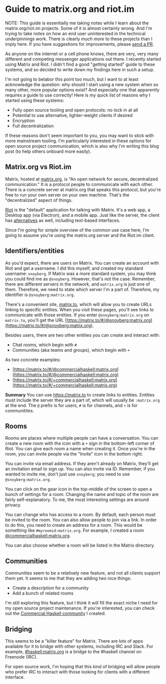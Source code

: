 # Guide to matrix.org and riot.im

NOTE: This guide is essentially me taking notes while I learn about
the matrix.org/riot.im projects. Some of it is almost certainly
wrong. And I'm trying to take notes on how an end user uninterested in
the technical underpinnings work. There is clearly _much more_ to
these projects than I imply here. If you have suggestions for
improvements, please
[send a PR](https://github.com/snoyberg/snoyman.com-content/edit/master/posts/guide-to-matrix-riot.md).

As anyone on the internet or a cell phone knows, there are very, very
many different and competing messenger applications out there. I
recently started using Matrix and Riot. I didn't find a good "getting
started" guide to these systems, and so decided to write down my
findings here in such a setup.

I'm not going to belabor this point too much, but I want to at least
acknowledge the question: why should I start using a new system when
so many other, more popular options exist? And especially one that
apparently requires a guide to use correctly! Here is my quick list of
reasons why I started using these systems:

* Fully open source tooling and open protocols: no lock in at all
* Potential to use alternative, lighter-weight clients if desired
* Encryption
* Full decentralization

If these reasons don't seem important to you, you may want to stick
with more mainstream tooling. I'm particularly interested in these
options for open source project communication, which is also why I'm
writing this blog post (to help others onboard more easily).

## Matrix.org vs Riot.im

Matrix, hosted at [matrix.org](https://www.matrix.org), is "An open
network for secure, decentralized communication." It is a protocol
people to communicate with each other. There is a concrete server at
matrix.org that speaks this protocol, but you're free to run your own
server on your own machine. That's the "decentralized" aspect of
things.

[Riot](https://riot.im) is the "default" application for talking with
Matrix. It's a web app, a Desktop app (via Electron), and a mobile
app. Just like the server, the client has
[alternatives](https://matrix.org/docs/projects/try-matrix-now.html)
as well, including text-based interfaces.

Since I'm going for simple overview of the common use case here, I'm
going to assume you're using the matrix.org server and the Riot.im
client.

## Identifiers/entities

As you'd expect, there are users on Matrix. You can create an account
with Riot and get a username. I did this myself, and created my
standard username: `snoyberg`. If Matrix was a more standard system,
you may think you could find me as `@snoyberg`. However, that's not
the case. Remember, there are different servers in the network, and
`matrix.org` is just one of them. Therefore, we need to state which
server I'm a part of. Therefore, my identifier is
`@snoyberg:matrix.org`.

There's a convenient site, [matrix.to](https://matrix.to), which will
allow you to create URLs linking to specific entities. When you visit
these pages, you'll see links to communicate with those entities. If
you enter `@snoyberg:matrix.org` on `matrix.to`, you'll get the URL
[https://matrix.to/#/@snoyberg:matrix.org](https://matrix.to/#/@snoyberg:matrix.org).

Besides users, there are two other entities you can create and
interact with:

* Chat rooms, which begin with `#`
* Communities (aka teams and groups), which begin with `+`

As two concrete examples:

* [https://matrix.to/#/@commercialhaskell:matrix.org](https://matrix.to/#/@commercialhaskell:matrix.org)
* [https://matrix.to/#/+commercialhaskell:matrix.org](https://matrix.to/#/+commercialhaskell:matrix.org)

__Summary__ You can use https://matrix.to to create links to
entities. Entities must include the server they are a part of, which
will usually be `:matrix.org` at the end. The `@` prefix is for users,
`#` is for channels, and `+` is for communitites.

## Rooms

Rooms are places where multiple people can have a conversation. You can create a new room with the icon with a `+` sign in the bottom-left corner of Riot. You can give each room a name when creating it. Once you're in the room, you can invite people via the "Invite" icon in the bottom right.

You can invite via email address. If they aren't already on Matrix,
they'll get an invitation email to sign up. You can also invite via
ID. Remember, if you wanted to invite me, don't just use `snoyberg`;
you need to use `@snoyberg:matrix.org`.

You can click on the gear icon in the top-middle of the screen to open
a bunch of settings for a room. Changing the name and topic of the
room are fairly self-explanatory. To me, the most interesting settings
are around privacy.

You can change who has access to a room. By default, each person must
be invited to the room. You can also allow people to join via a
link. In order to do this, you need to create an address for a
room. This would be something like `#myroomid:matrix.org`. For
example, I created a room
[@commercialhaskell:matrix.org](https://matrix.to/#/@commercialhaskell:matrix.org).

You can also choose whether a room will be listed in the Matrix
directory.

## Communities

Communities seem to be a relatively new feature, and not all clients support them yet. It seems to me that they are adding two nice things:

* Create a description for a community
* Add a bunch of related rooms

I'm still exploring this feature, but I think it will fill the exact
niche I need for my open source project maintenance. If you're
interested, you can check out the
[Commercial Haskell community](https://matrix.to/#/+commercialhaskell:matrix.org)
I created.

## Bridging

This seems to be a "killer feature" for Matrix. There are _lots_ of
apps available for it to bridge with other systems, including IRC and
Slack. For example,
[#haskell:matrix.org](https://matrix.to/#/#haskell:matrix.org) is a
bridge to the #haskell channel on Freenode (IRC).

For open source work, I'm hoping that this kind of bridging will allow
people who prefer IRC to interact with those looking for clients with
a different interface.
